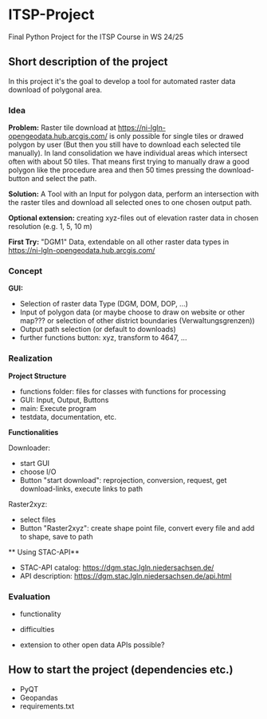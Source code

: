 # ITSP-Project
Final Python Project for the ITSP Course in WS 24/25

## Short description of the project
In this project it's the goal to develop a tool for automated raster data download of polygonal area.
  
### Idea
**Problem:** Raster tile download at https://ni-lgln-opengeodata.hub.arcgis.com/ is only possible for single tiles or drawed polygon by user (But then you still have to download each selected tile manually). In land consolidation we have individual areas which intersect often with about 50 tiles. That means first trying to manually draw a good polygon like the procedure area and then 50 times pressing the download-button and select the path.

**Solution:** A Tool with an Input for polygon data, perform an intersection with the raster tiles and download all selected ones to one chosen output path.

**Optional extension:** creating xyz-files out of elevation raster data in chosen resolution (e.g. 1, 5, 10 m)
  
**First Try:** "DGM1" Data, extendable on all other raster data types in https://ni-lgln-opengeodata.hub.arcgis.com/

### Concept
**GUI:** 
- Selection of raster data Type (DGM, DOM, DOP, ...)
- Input of polygon data (or maybe choose to draw on website or other map??? or selection of other district boundaries (Verwaltungsgrenzen))
- Output path selection (or default to downloads)
- further functions button: xyz, transform to 4647, ...

### Realization
**Project Structure**
- functions folder: files for classes with functions for processing
- GUI: Input, Output, Buttons
- main: Execute program
- testdata, documentation, etc.

**Functionalities**

Downloader:
- start GUI
- choose I/O
- Button "start download": reprojection, conversion, request, get download-links, execute links to path

Raster2xyz:
- select files
- Button "Raster2xyz": create shape point file, convert every file and add to shape, save to path 

** Using STAC-API**
- STAC-API catalog: https://dgm.stac.lgln.niedersachsen.de/
- API description: https://dgm.stac.lgln.niedersachsen.de/api.html

### Evaluation
- functionality
- difficulties

- extension to other open data APIs possible?

## How to start the project (dependencies etc.)
- PyQT
- Geopandas
- requirements.txt
